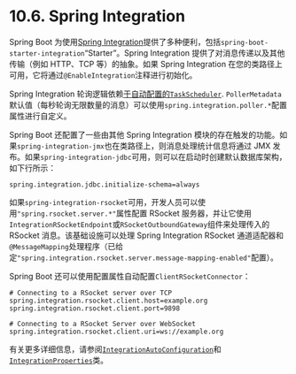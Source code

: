 # 10.6. Spring Integration

Spring Boot 为使用[Spring Integration](https://spring.io/projects/spring-integration)提供了多种便利，包括`spring-boot-starter-integration`“Starter”。Spring Integration 提供了对消息传递以及其他传输（例如 HTTP、TCP 等）的抽象。如果 Spring Integration 在您的类路径上可用，它将通过`@EnableIntegration`注释进行初始化。

Spring Integration 轮询逻辑依赖[于自动配置的`TaskScheduler`](https://docs.spring.io/spring-boot/docs/current/reference/htmlsingle/#features.task-execution-and-scheduling). `PollerMetadata`默认值（每秒轮询无限数量的消息）可以使用`spring.integration.poller.*`配置属性进行自定义。

Spring Boot 还配置了一些由其他 Spring Integration 模块的存在触发的功能。如果`spring-integration-jmx`也在类路径上，则消息处理统计信息将通过 JMX 发布。如果`spring-integration-jdbc`可用，则可以在启动时创建默认数据库架构，如下行所示：

```
spring.integration.jdbc.initialize-schema=always
```

如果`spring-integration-rsocket`可用，开发人员可以使用`"spring.rsocket.server.*"`属性配置 RSocket 服务器，并让它使用`IntegrationRSocketEndpoint`或`RSocketOutboundGateway`组件来处理传入的 RSocket 消息。该基础设施可以处理 Spring Integration RSocket 通道适配器和`@MessageMapping`处理程序（已给定`"spring.integration.rsocket.server.message-mapping-enabled"`配置）。

Spring Boot 还可以使用配置属性自动配置`ClientRSocketConnector`：

```
# Connecting to a RSocket server over TCP
spring.integration.rsocket.client.host=example.org
spring.integration.rsocket.client.port=9898
```

```
# Connecting to a RSocket Server over WebSocket
spring.integration.rsocket.client.uri=ws://example.org
```

有关更多详细信息，请参阅[`IntegrationAutoConfiguration`](https://github.com/spring-projects/spring-boot/tree/v3.2.0/spring-boot-project/spring-boot-autoconfigure/src/main/java/org/springframework/boot/autoconfigure/integration/IntegrationAutoConfiguration.java)和[`IntegrationProperties`](https://github.com/spring-projects/spring-boot/tree/v3.2.0/spring-boot-project/spring-boot-autoconfigure/src/main/java/org/springframework/boot/autoconfigure/integration/IntegrationProperties.java)类。
